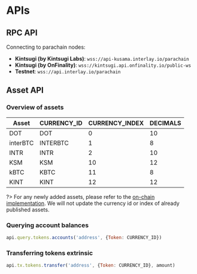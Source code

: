 # APIs

## RPC API

Connecting to parachain nodes:

* **Kintsugi (by Kintsugi Labs)**: `wss://api-kusama.interlay.io/parachain`
* **Kintsugi (by OnFinality)**: `wss://kintsugi.api.onfinality.io/public-ws`
* **Testnet**: `wss://api.interlay.io/parachain`

## Asset API

### Overview of assets

| Asset    | CURRENCY_ID | CURRENCY_INDEX | DECIMALS |
|----------|-------------|----------------|----------|
| DOT      | DOT         | 0              | 10       |
| interBTC | INTERBTC    | 1              | 8        |
| INTR     | INTR        | 2              | 10       |
| KSM      | KSM         | 10             | 12       |
| kBTC     | KBTC        | 11             | 8        |
| KINT     | KINT        | 12             | 12       |

?> For any newly added assets, please refer to the [on-chain implementation](https://github.com/interlay/interbtc/blob/master/primitives/src/lib.rs#L472). We will not update the currency id or index of already published assets.

### Querying account balances

```js
api.query.tokens.accounts('address', {Token: CURRENCY_ID})
```

### Transferring tokens extrinsic

```js
api.tx.tokens.transfer('address', {Token: CURRENCY_ID}, amount)
```

